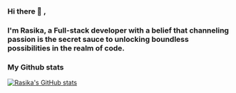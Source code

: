 ### Hi there 👋 ,
### I'm Rasika, a Full-stack developer with a belief that channeling passion is the secret sauce to unlocking boundless possibilities in the realm of code.

### My Github stats 

[![Rasika's GitHub stats](https://github-readme-stats.vercel.app/api?username=Rasika-exol)](https://github.com/Rasika-exol/github-readme-stats)

